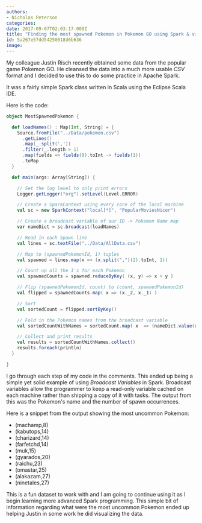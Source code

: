 ```yaml
---
authors:
- Nicholas Peterson
categories:
date: 2017-09-07T02:03:17.000Z
title: "Finding the most spawned Pokemon in Pokemon GO using Spark & visualizing the Data"
id: 5a267e57dd54250018d6b636
image: 
---
```


My colleague Justin Risch recently obtained some data from the popular game Pokemon GO. He cleansed the data into a much more usable _CSV_ format and I decided to use this to do some practice in Apache Spark.

It was a fairly simple Spark class written in Scala using the Eclipse Scala IDE.

Here is the code:

```scala
object MostSpawnedPokemon {

  def loadNames() : Map[Int, String] = {
    Source.fromFile("../Data/pokemon.csv")
      .getLines()
      .map(_.split(','))
      .filter(_.length > 1)
      .map(fields => fields(0).toInt -> fields(1))
      .toMap
  }

  def main(args: Array[String]) {

    // Set the log level to only print errors
    Logger.getLogger("org").setLevel(Level.ERROR)

    // Create a SparkContext using every core of the local machine
    val sc = new SparkContext("local[*]", "PopularMoviesNicer")

    // Create a broadcast variable of our ID -> Pokemon Name map
    var nameDict = sc.broadcast(loadNames)

    // Read in each Spawn line
    val lines = sc.textFile("../Data/AllData.csv")

    // Map to (spawnedPokemonId, 1) tuples
    val spawned = lines.map(x => (x.split(",")(2).toInt, 1))

    // Count up all the 1's for each Pokemon
    val spawnedCounts = spawned.reduceByKey( (x, y) => x + y )

    // Flip (spawnedPokemonId, count) to (count, spawnedPokemonId)
    val flipped = spawnedCounts.map( x => (x._2, x._1) )

    // Sort
    val sortedCount = flipped.sortByKey()

    // Fold in the Pokemon names from the broadcast variable
    val sortedCountWithNames = sortedCount.map( x  => (nameDict.value(x._2), x._1) )

    // Collect and print results
    val results = sortedCountWithNames.collect()
    results.foreach(println)
  }

}
```

I go through each step of my code in the comments. This ended up being a simple yet solid example of using _Broadcast Variables_ in Spark. Broadcast variables allow the programmer to keep a read-only variable cached on each machine rather than shipping a copy of it with tasks. The output from this was the Pokemon's name and the number of spawn occurrences.

Here is a snippet from the output showing the most uncommon Pokemon:

*  (machamp,8)
* (kabutops,14)
* (charizard,14)
* (farfetchd,14)
* (muk,15)
* (gyarados,20)
* (raichu,23)
* (omastar,25)
* (alakazam,27)
* (ninetales,27)

This is a fun dataset to work with and I am going to continue using it as I begin learning more advanced Spark programming. This simple bit of information regarding what were the most uncommon Pokemon ended up helping Justin in some work he did visualizing the data.
